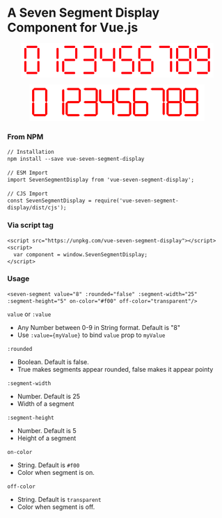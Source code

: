 # A Seven Segment Display Component for Vue.js

<p align="center">
  <img src="image.png">
</p>

<p align="center">
  <img src="image2.png">
</p>

### From NPM

```
// Installation
npm install --save vue-seven-segment-display

// ESM Import
import SevenSegmentDisplay from 'vue-seven-segment-display';

// CJS Import
const SevenSegmentDisplay = require('vue-seven-segment-display/dist/cjs');
```

### Via script tag
```
<script src="https://unpkg.com/vue-seven-segment-display"></script>
<script>
  var component = window.SevenSegmentDisplay;
</script>
```

### Usage

```  
<seven-segment value="8" :rounded="false" :segment-width="25" :segment-height="5" on-color="#f00" off-color="transparent"/>
```

`value` or `:value`
- Any Number between 0-9 in String format. Default is "8"
- Use `:value={myValue}` to bind `value` prop to `myValue`

`:rounded`
- Boolean. Default is false.
- True makes segments appear rounded, false makes it appear pointy

`:segment-width`
- Number. Default is 25
- Width of a segment
  
`:segment-height`
- Number. Default is 5
- Height of a segment
  
`on-color`
- String. Default is `#f00`
- Color when segment is on.

`off-color`
- String. Default is `transparent`
- Color when segment is off.
